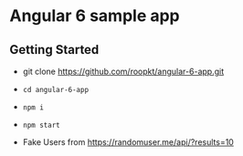 # Angular 6 sample app

## Getting Started

- git clone https://github.com/roopkt/angular-6-app.git

- `cd angular-6-app`
- `npm i`
- `npm start`


- Fake Users from https://randomuser.me/api/?results=10
